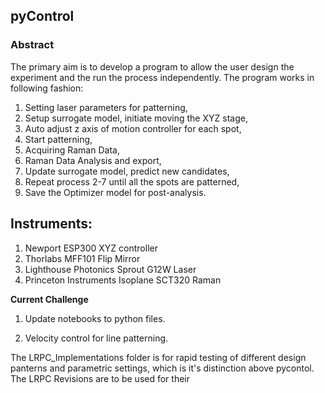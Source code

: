 ## pyControl

### Abstract

The primary aim is to develop a program to allow the user design the experiment and the run the process independently. The program works in following fashion:
1.	Setting laser parameters for patterning,
2.	Setup surrogate model, initiate moving the XYZ stage,
3. Auto adjust z axis of motion controller for each spot,
4.	Start patterning,
5. Acquiring Raman Data,
6.	Raman Data Analysis and export,
7. Update surrogate model, predict new candidates,
8. Repeat process 2-7 until all the spots are patterned,
9. Save the Optimizer model for post-analysis.

## Instruments:
1. Newport ESP300 XYZ controller  
2. Thorlabs MFF101 Flip Mirror  
3. Lighthouse Photonics Sprout G12W Laser  
4. Princeton Instruments Isoplane SCT320 Raman

**Current Challenge**

1. Update notebooks to python files.

2. Velocity control for line patterning.

The LRPC_Implementations folder is for rapid testing of different design panterns and parametric settings, which is it's distinction above pycontol. The LRPC Revisions are to be used for their 